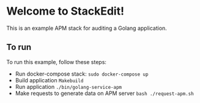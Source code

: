 # Welcome to StackEdit!

This is an example APM stack for auditing a Golang application.

## To run
To run this example, follow these steps:

 - Run docker-compose stack:
`sudo docker-compose up`
 - Build application
`Makebuild`
 - Run application
`./bin/golang-service-apm`
 -   Make requests to generate data on APM server
`bash ./request-apm.sh`
